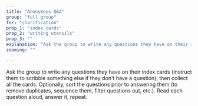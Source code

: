 ```yaml
---
title: "Anonymous Q&A"
group: "full group"
for: "clarification"
prop_1: "index cards"
prop_2: "writing utensils"
prop_3: ""
explanation: "Ask the group to write any questions they have on their index cards (instruct them to scribble something else if they don\'t have a question), then collect all the cards. Optionally, sort the questions prior to answering them (to remove duplicates, sequence them, filter questions out, etc.). Read each question aloud, answer it, repeat."
zooming: ""

---
```


Ask the group to write any questions they have on their index cards (instruct them to scribble something else if they don't have a question), then collect all the cards. Optionally, sort the questions prior to answering them (to remove duplicates, sequence them, filter questions out, etc.). Read each question aloud, answer it, repeat.
